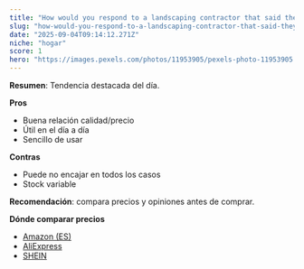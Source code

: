 ```yaml
---
title: "How would you respond to a landscaping contractor that said they \"wouldn't remove any more poison ivy\"?"
slug: "how-would-you-respond-to-a-landscaping-contractor-that-said-they-wouldn-t-remove"
date: "2025-09-04T09:14:12.271Z"
niche: "hogar"
score: 1
hero: "https://images.pexels.com/photos/11953905/pexels-photo-11953905.jpeg?auto=compress&cs=tinysrgb&fit=crop&h=627&w=1200&auto=compress&cs=tinysrgb&w=1024&h=576&fit=crop"
---
```


**Resumen**: Tendencia destacada del día.

**Pros**
- Buena relación calidad/precio
- Útil en el día a día
- Sencillo de usar

**Contras**
- Puede no encajar en todos los casos
- Stock variable

**Recomendación**: compara precios y opiniones antes de comprar.

**Dónde comparar precios**
- [Amazon (ES)](https://www.amazon.es/s?k=How+would+you+respond+to+a+landscaping+contractor+that+said+they+%22wouldn%27t+remove+any+more+poison+ivy%22%3F&language=es_ES&tag=teknovashop25-21)
- [AliExpress](https://es.aliexpress.com/wholesale?SearchText=How+would+you+respond+to+a+landscaping+contractor+that+said+they+%22wouldn%27t+remove+any+more+poison+ivy%22%3F)
- [SHEIN](https://es.shein.com/pdsearch?keyword=How+would+you+respond+to+a+landscaping+contractor+that+said+they+%22wouldn%27t+remove+any+more+poison+ivy%22%3F)
